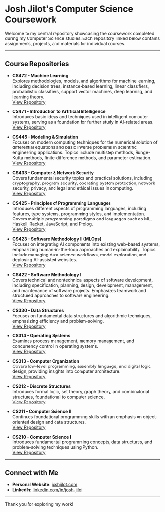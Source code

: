 # Josh Jilot's Computer Science Coursework

Welcome to my central repository showcasing the coursework completed during my Computer Science studies. Each repository linked below contains assignments, projects, and materials for individual courses.

---

## Course Repositories

- **CS472 – Machine Learning**  
  Explores methodologies, models, and algorithms for machine learning, including decision trees, instance-based learning, linear classifiers, probabilistic classifiers, support vector machines, deep learning, and learning theory.  
  [View Repository](https://github.com/jjjilot/CS472)

- **CS471 – Introduction to Artificial Intelligence**  
  Introduces basic ideas and techniques used in intelligent computer systems, serving as a foundation for further study in AI-related areas.  
  [View Repository](https://github.com/jjjilot/CS471)

- **CS445 – Modeling & Simulation**  
  Focuses on modern computing techniques for the numerical solution of differential equations and basic inverse problems in scientific engineering applications. Topics include multistep methods, Runge-Kutta methods, finite-difference methods, and parameter estimation.  
  [View Repository](https://github.com/jjjilot/CS445)

- **CS433 – Computer & Network Security**  
  Covers fundamental security topics and practical solutions, including cryptography, program security, operating system protection, network security, privacy, and legal and ethical issues in computing.  
  [View Repository](https://github.com/jjjilot/CS433)

- **CS425 – Principles of Programming Languages**  
  Introduces different aspects of programming languages, including features, type systems, programming styles, and implementation. Covers multiple programming paradigms and languages such as ML, Haskell, Racket, JavaScript, and Prolog.  
  [View Repository](https://github.com/jjjilot/CS425)

- **CS423 – Software Methodology II (MLOps)**  
  Focuses on integrating AI components into existing web-based systems, emphasizing human-in-the-loop approaches and explainability. Topics include managing data science workflows, model exploration, and deploying AI-assisted websites.  
  [View Repository](https://github.com/jjjilot/CS423)

- **CS422 – Software Methodology I**  
  Covers technical and nontechnical aspects of software development, including specification, planning, design, development, management, and maintenance of software projects. Emphasizes teamwork and structured approaches to software engineering.  
  [View Repository](https://github.com/jjjilot/CS422)

- **CS330 – Data Structures**  
  Focuses on fundamental data structures and algorithmic techniques, emphasizing efficiency and problem-solving.  
  [View Repository](https://github.com/jjjilot/CS330)

- **CS314 – Operating Systems**  
  Examines process management, memory management, and concurrency control in operating systems.  
  [View Repository](https://github.com/jjjilot/CS314)

- **CS313 – Computer Organization**  
  Covers low-level programming, assembly language, and digital logic design, providing insights into computer architecture.  
  [View Repository](https://github.com/jjjilot/CS313)

- **CS212 – Discrete Structures**  
  Introduces formal logic, set theory, graph theory, and combinatorial structures, foundational to computer science.  
  [View Repository](https://github.com/jjjilot/CS212)

- **CS211 – Computer Science II**  
  Continues foundational programming skills with an emphasis on object-oriented design and data structures.  
  [View Repository](https://github.com/jjjilot/CS211)

- **CS210 – Computer Science I**  
  Introduces fundamental programming concepts, data structures, and problem-solving techniques using Python.  
  [View Repository](https://github.com/jjjilot/CS210)

---

## Connect with Me

- **Personal Website**: [joshjilot.com](https://joshjilot.com)  
- **LinkedIn**: [linkedin.com/in/josh-jilot](https://www.linkedin.com/in/josh-jilot-4620472b2/)  

---

Thank you for exploring my work!
